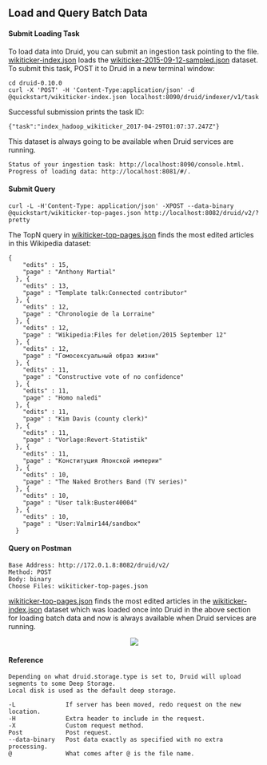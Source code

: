 ## Load and Query Batch Data


#### Submit Loading Task

To load data into Druid, you can submit an ingestion task pointing to the file. <a href="https://raw.githubusercontent.com/druid-io/druid/master/examples/quickstart/wikiticker-index.json">wikiticker-index.json</a> loads the <a href="https://raw.githubusercontent.com/vogievetsky/crossing-the-chasm/master/wikiticker-2015-09-12-sampled.json">wikiticker-2015-09-12-sampled.json</a> dataset. To submit this task, POST it to Druid in a new terminal window:

```
cd druid-0.10.0
curl -X 'POST' -H 'Content-Type:application/json' -d @quickstart/wikiticker-index.json localhost:8090/druid/indexer/v1/task
```

Successful submission prints the task ID:

```
{"task":"index_hadoop_wikiticker_2017-04-29T01:07:37.247Z"}
```
This dataset is always going to be available when Druid services are running.

    Status of your ingestion task: http://localhost:8090/console.html.
    Progress of loading data: http://localhost:8081/#/.

#### Submit Query

```
curl -L -H'Content-Type: application/json' -XPOST --data-binary @quickstart/wikiticker-top-pages.json http://localhost:8082/druid/v2/?pretty
```

The TopN query in <a href="https://raw.githubusercontent.com/druid-io/druid/master/examples/quickstart/wikiticker-top-pages.json">wikiticker-top-pages.json</a> finds the most edited articles in this Wikipedia dataset:

```
{
    "edits" : 15,
    "page" : "Anthony Martial"
  }, {
    "edits" : 13,
    "page" : "Template talk:Connected contributor"
  }, {
    "edits" : 12,
    "page" : "Chronologie de la Lorraine"
  }, {
    "edits" : 12,
    "page" : "Wikipedia:Files for deletion/2015 September 12"
  }, {
    "edits" : 12,
    "page" : "Гомосексуальный образ жизни"
  }, {
    "edits" : 11,
    "page" : "Constructive vote of no confidence"
  }, {
    "edits" : 11,
    "page" : "Homo naledi"
  }, {
    "edits" : 11,
    "page" : "Kim Davis (county clerk)"
  }, {
    "edits" : 11,
    "page" : "Vorlage:Revert-Statistik"
  }, {
    "edits" : 11,
    "page" : "Конституция Японской империи"
  }, {
    "edits" : 10,
    "page" : "The Naked Brothers Band (TV series)"
  }, {
    "edits" : 10,
    "page" : "User talk:Buster40004"
  }, {
    "edits" : 10,
    "page" : "User:Valmir144/sandbox"
  }
  ```


#### Query on Postman

```
Base Address: http://172.0.1.8:8082/druid/v2/
Method: POST
Body: binary
Choose Files: wikiticker-top-pages.json

```
<a href="https://github.com/druid-io/druid/raw/master/examples/quickstart/wikiticker-top-pages.json">wikiticker-top-pages.json</a> finds the most edited articles in the <a href="https://github.com/druid-io/druid/raw/master/examples/quickstart/wikiticker-index.json">wikiticker-index.json</a> dataset which was loaded once into Druid in the above section for loading batch data and now is always available when Druid services are running.

<div align="center"><img src="https://github.com/minoobeyzavi/Visual-KPI/blob/master/Images/postman.png"></img></div>


#### Reference
```
Depending on what druid.storage.type is set to, Druid will upload segments to some Deep Storage.
Local disk is used as the default deep storage.

-L              If server has been moved, redo request on the new location.
-H              Extra header to include in the request.
-X              Custom request method.
Post            Post request.
--data-binary   Post data exactly as specified with no extra processing.
@               What comes after @ is the file name.
```

